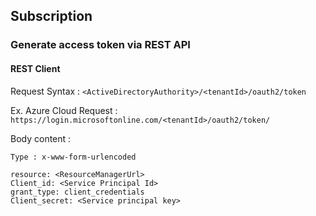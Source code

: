 ## Subscription 

### Generate access token via REST API 

#### REST Client
Request Syntax : `<ActiveDirectoryAuthority>/<tenantId>/oauth2/token`
 
Ex. Azure Cloud
Request : `https://login.microsoftonline.com/<tenantId>/oauth2/token/`
 
Body content :
``` 
Type : x-www-form-urlencoded
```
```
resource: <ResourceManagerUrl>
Client_id: <Service Principal Id>
grant_type: client_credentials
Client_secret: <Service principal key>
```
